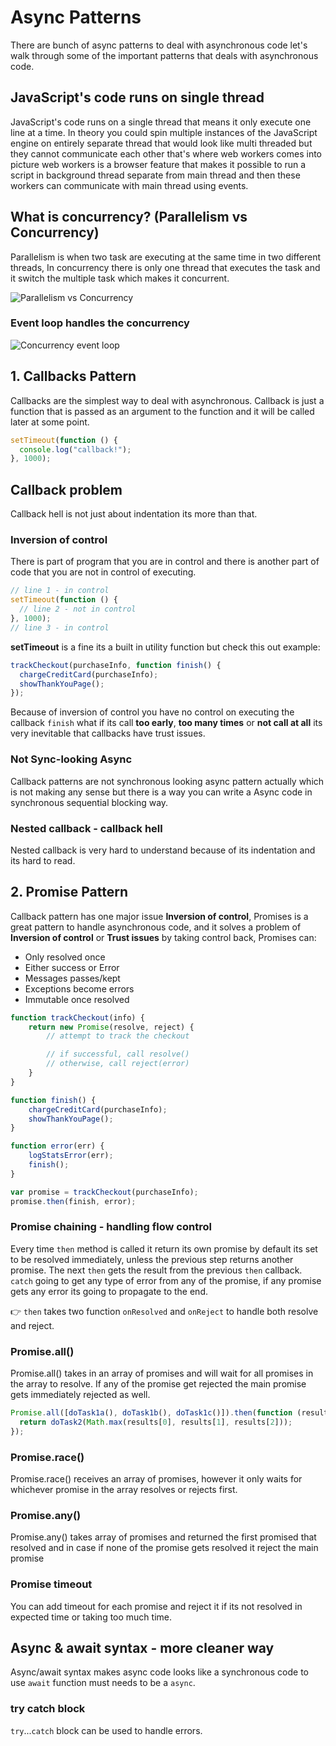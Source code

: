 # Async Patterns

There are bunch of async patterns to deal with asynchronous code let's walk through some of the important patterns that deals with asynchronous code.

## JavaScript's code runs on single thread

JavaScript's code runs on a single thread that means it only execute one line at a time. In theory you could spin multiple instances of the JavaScript engine on entirely separate thread that would look like multi threaded but they cannot communicate each other that's where web workers comes into picture web workers is a browser feature that makes it possible to run a script in background thread separate from main thread and then these workers can communicate with main thread using events.

## What is concurrency? (Parallelism vs Concurrency)

Parallelism is when two task are executing at the same time in two different threads, In concurrency there is only one thread that executes the task and it switch the multiple task which makes it concurrent.

![Parallelism vs Concurrency](https://github.com/SandeepTheDev/javascript/blob/main/assets/parallelism-vs-concurrency.svg)

### Event loop handles the concurrency

![Concurrency event loop](https://github.com/SandeepTheDev/javascript/blob/main/assets/concurrency-event-loop.svg)

## 1. Callbacks Pattern

Callbacks are the simplest way to deal with asynchronous. Callback is just a function that is passed as an argument to the function and it will be called later at some point.

```js
setTimeout(function () {
  console.log("callback!");
}, 1000);
```

## Callback problem

Callback hell is not just about indentation its more than that.

### Inversion of control

There is part of program that you are in control and there is another part of code that you are not in control of executing.

```js
// line 1 - in control
setTimeout(function () {
  // line 2 - not in control
}, 1000);
// line 3 - in control
```

**setTimeout** is a fine its a built in utility function but check this out example:

```js
trackCheckout(purchaseInfo, function finish() {
  chargeCreditCard(purchaseInfo);
  showThankYouPage();
});
```

Because of inversion of control you have no control on executing the callback `finish` what if its call **too early**, **too many times** or **not call at all** its very inevitable that callbacks have trust issues.

### Not Sync-looking Async

Callback patterns are not synchronous looking async pattern actually which is not making any sense but there is a way you can write a Async code in synchronous sequential blocking way.

### Nested callback - callback hell

Nested callback is very hard to understand because of its indentation and its hard to read.

## 2. Promise Pattern

Callback pattern has one major issue **Inversion of control**, Promises is a great pattern to handle asynchronous code, and it solves a problem of **Inversion of control** or **Trust issues** by taking control back, Promises can:

- Only resolved once
- Either success or Error
- Messages passes/kept
- Exceptions become errors
- Immutable once resolved

```js
function trackCheckout(info) {
    return new Promise(resolve, reject) {
        // attempt to track the checkout

        // if successful, call resolve()
        // otherwise, call reject(error)
    }
}

function finish() {
    chargeCreditCard(purchaseInfo);
    showThankYouPage();
}

function error(err) {
    logStatsError(err);
    finish();
}

var promise = trackCheckout(purchaseInfo);
promise.then(finish, error);
```

### Promise chaining - handling flow control

Every time `then` method is called it return its own promise by default its set to be resolved immediately, unless the previous step returns another promise. The next `then` gets the result from the previous `then` callback. `catch` going to get any type of error from any of the promise, if any promise gets any error its going to propagate to the end.

👉 `then` takes two function `onResolved` and `onReject` to handle both resolve and reject.

### Promise.all()

Promise.all() takes in an array of promises and will wait for all promises in the array to resolve. If any of the promise get rejected the main promise gets immediately rejected as well.

```js
Promise.all([doTask1a(), doTask1b(), doTask1c()]).then(function (results) {
  return doTask2(Math.max(results[0], results[1], results[2]));
});
```

### Promise.race()

Promise.race() receives an array of promises, however it only waits for whichever promise in the array resolves or rejects first.

### Promise.any()

Promise.any() takes array of promises and returned the first promised that resolved and in case if none of the promise gets resolved it reject the main promise

### Promise timeout

You can add timeout for each promise and reject it if its not resolved in expected time or taking too much time.

## Async & await syntax - more cleaner way

Async/await syntax makes async code looks like a synchronous code to use `await` function must needs to be a `async`.

### try catch block

`try`...`catch` block can be used to handle errors.
